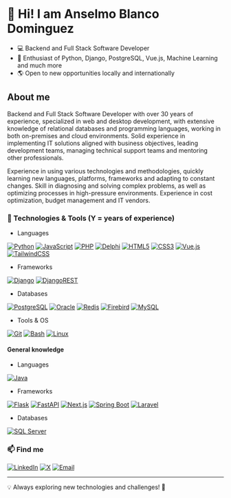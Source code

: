 # 👋 Hi! I am Anselmo Blanco Dominguez

- 💻 Backend and Full Stack Software Developer
- 🐍 Enthusiast of Python, Django, PostgreSQL, Vue.js, Machine Learning and much more
- 🌎 Open to new opportunities locally and internationally

## About me

Backend and Full Stack Software Developer with over 30 years of experience, specialized in web and desktop development, with extensive knowledge of relational databases and programming languages, working in both on-premises and cloud environments. Solid experience in implementing IT solutions aligned with business objectives, leading development teams, managing technical support teams and mentoring other professionals.

Experience in using various technologies and methodologies, quickly learning new languages, platforms, frameworks and adapting to constant changes. Skill in diagnosing and solving complex problems, as well as optimizing processes in high-pressure environments. Experience in cost optimization, budget management and IT vendors.

### 🔧 Technologies & Tools (Y = years of experience)

- Languages

[![Python](https://img.shields.io/badge/Python_%7C_9_y-3776AB?logo=python&logoColor=white)](#)
[![JavaScript](https://img.shields.io/badge/JavaScript_%7C_9_y-F7DF1E?logo=javascript&logoColor=black)](#)
[![PHP](https://img.shields.io/badge/PHP_%7C_8_y-4F5B93?logo=php&logoColor=white)](#)
[![Delphi](https://img.shields.io/badge/Delphi_%7C_15_y-b21f24?logo=delphi&logoColor=black)](#)
[![HTML5](https://img.shields.io/badge/HTML5_%7C_20_y-E34F26?logo=html5&logoColor=white)](#)
[![CSS3](https://img.shields.io/badge/CSS3_%7C_20_y-1572B6?logo=css3&logoColor=white)](#)
[![Vue.js](https://img.shields.io/badge/Vue.js_%7C_2_y-4FC08D?logo=vuedotjs&logoColor=white)](#)
[![TailwindCSS](https://img.shields.io/badge/Tailwind_CSS_%7C_2_y-38B2AC.svg?logo=tailwind-css&logoColor=white)](#)

- Frameworks

[![Django](https://img.shields.io/badge/Django_%7C_8_y-092E20?logo=django&logoColor=white)](#)
[![DjangoREST](https://img.shields.io/badge/Django_REST_Framework%7C_2_y-8a2329?logo=django&logoColor=white)](#)

- Databases

[![PostgreSQL](https://img.shields.io/badge/PostgreSQL_%7C_8_y-316192?logo=postgresql&logoColor=white)](#)
[![Oracle](https://custom-icon-badges.demolab.com/badge/Oracle_%7C_8_y-F80000?logo=oracle&logoColor=white)](#)
[![Redis](https://img.shields.io/badge/Redis_%7C_3_y-DD0031.svg?logo=redis&logoColor=white)](#)
[![Firebird](https://img.shields.io/badge/Firebird_%7C_20_y-ff0000.svg?logo=firebird&logoColor=white)](#)
[![MySQL](https://img.shields.io/badge/MySQL_%7C_20_y-4479A1?logo=mysql&logoColor=fff)](#)

- Tools & OS

[![Git](https://img.shields.io/badge/Git_%7C_9_y-ef391a?logo=git&logoColor=white)](#)
[![Bash](https://img.shields.io/badge/Bash_%7C_25_y-4EAA25?logo=gnubash&logoColor=fff)](#)
[![Linux](https://img.shields.io/badge/Lixux_%7C_25_y-1474b8?logo=linux&logoColor=white)](#)

#### General knowledge

- Languages

[![Java](https://img.shields.io/badge/Java-3a75b0.svg?logo=java&logoColor=white)](#)

- Frameworks

[![Flask](https://img.shields.io/badge/Flask-000?logo=flask&logoColor=fff)](#)
[![FastAPI](https://img.shields.io/badge/FastAPI-009485.svg?logo=fastapi&logoColor=white)](#)
[![Next.js](https://img.shields.io/badge/Next.js-black?logo=next.js&logoColor=white)](#)
[![Spring Boot](https://img.shields.io/badge/Spring%20Boot-6DB33F?logo=springboot&logoColor=fff)](#)
[![Laravel](https://img.shields.io/badge/Laravel-%23FF2D20.svg?logo=laravel&logoColor=white)](#)

- Databases

[![SQL Server](https://img.shields.io/badge/SQL_Server-0078d4?logo=sqlserver&logoColor=fff)](#)

### 📫 Find me
[![LinkedIn](https://custom-icon-badges.demolab.com/badge/LinkedIn-0A66C2?logo=linkedin-white&logoColor=fff)](https://www.linkedin.com/in/anselmo-blanco-dominguez/)
[![X](https://img.shields.io/badge/X-%23000000.svg?logo=X&logoColor=white)](https://x.com/anselmobd)
[![Email](https://img.shields.io/badge/Email-D14836?logo=gmail&logoColor=white)](mailto:anselmo.blanco.dominguez@gmail.com)

---
💡 Always exploring new technologies and challenges! 🚀
